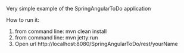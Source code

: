 
Very simple example of the SpringAngularToDo application

How to run it:
1. from command line:
 mvn clean install
2. from command line:
mvn jetty:run
3. Open url
http://localhost:8080/SpringAngularToDo/rest/yourName
